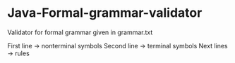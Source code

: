# Java-Formal-grammar-validator
Validator for formal grammar given in grammar.txt 

First line -> nonterminal symbols
Second line -> terminal symbols
Next lines -> rules
